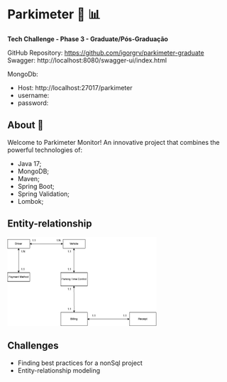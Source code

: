 # Parkimeter :car: :bar_chart:
**Tech Challenge - Phase 3 - Graduate/Pós-Graduação**

GitHub Repository: https://github.com/igorgrv/parkimeter-graduate
Swagger: http://localhost:8080/swagger-ui/index.html

MongoDb:
* Host: http://localhost:27017/parkimeter
* username: 
* password: 

## About :book:

Welcome to Parkimeter Monitor! An innovative project that combines the powerful technologies of:

* Java 17;
* MongoDB;
* Maven; 
* Spring Boot;
* Spring Validation;
* Lombok;


## Entity-relationship

<img src="./Documents/Entities.png" alt="Entities" style="zoom: 50%;" />

## Challenges

* Finding best practices for a nonSql project
* Entity-relationship modeling
